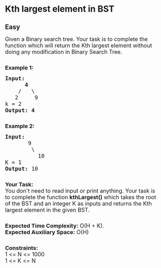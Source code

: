# Kth largest element in BST
## Easy 
<div class="problem-statement" style="user-select: auto;">
                <p style="user-select: auto;"></p><p style="user-select: auto;"><span style="font-size: 18px; user-select: auto;">Given a Binary search tree. Your task is to complete the function which will return the Kth largest element without doing any modification in Binary Search Tree.</span></p>

<p style="user-select: auto;"><br style="user-select: auto;">
<span style="font-size: 18px; user-select: auto;"><strong style="user-select: auto;">Example 1:</strong></span></p>

<pre style="user-select: auto;"><span style="font-size: 18px; user-select: auto;"><strong style="user-select: auto;">Input:
&nbsp;     4</strong>
&nbsp;   /   \
<strong style="user-select: auto;">   </strong>2     9
k = 2<strong style="user-select: auto;"> 
Output: 4</strong>
</span></pre>

<p style="user-select: auto;"><br style="user-select: auto;">
<span style="font-size: 18px; user-select: auto;"><strong style="user-select: auto;">Example 2:</strong></span></p>

<pre style="user-select: auto;"><span style="font-size: 18px; user-select: auto;"><strong style="user-select: auto;">Input:
</strong>&nbsp; &nbsp; &nbsp; &nbsp;9
&nbsp; &nbsp; &nbsp;&nbsp;  \&nbsp;
&nbsp;  &nbsp;&nbsp;  &nbsp;  10<strong style="user-select: auto;">
</strong>K = 1<strong style="user-select: auto;">
Output: </strong>10</span>
</pre>

<p style="user-select: auto;"><br style="user-select: auto;">
<span style="font-size: 18px; user-select: auto;"><strong style="user-select: auto;">Your Task:</strong><br style="user-select: auto;">
You don't need to read input or print anything. Your task is to complete the function&nbsp;<strong style="user-select: auto;">kthLargest()</strong>&nbsp;which takes the root of the BST and an integer K as inputs and returns the Kth largest element in the given BST.</span></p>

<p style="user-select: auto;"><br style="user-select: auto;">
<span style="font-size: 18px; user-select: auto;"><strong style="user-select: auto;">Expected Time Complexity:</strong>&nbsp;O(H + K).<br style="user-select: auto;">
<strong style="user-select: auto;">Expected Auxiliary Space:</strong>&nbsp;O(H)</span></p>

<p style="user-select: auto;"><br style="user-select: auto;">
<span style="font-size: 18px; user-select: auto;"><strong style="user-select: auto;">Constraints:</strong><br style="user-select: auto;">
1 &lt;= N &lt;= 1000<br style="user-select: auto;">
1 &lt;= K &lt;= N</span></p>
 <p style="user-select: auto;"></p>
            </div>